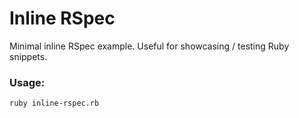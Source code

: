 # Inline RSpec

Minimal inline RSpec example. Useful for showcasing / testing Ruby snippets.

### Usage:

```sh
ruby inline-rspec.rb
```
